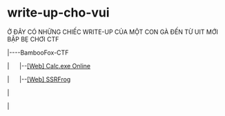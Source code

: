 # write-up-cho-vui
Ở ĐÂY CÓ NHỮNG CHIẾC WRITE-UP CỦA MỘT CON GÀ ĐẾN TỪ UIT MỚI BẬP BẸ CHƠI CTF

|----BambooFox-CTF

|&nbsp;&nbsp;&nbsp;&nbsp;&nbsp;&nbsp;|--[[Web] Calc.exe Online](https://github.com/rimc2t/write-up-cho-vui/tree/main/BambooFox-CTF/%5BWeb%5D%20Calc.exe%20Online)

|&nbsp;&nbsp;&nbsp;&nbsp;&nbsp;&nbsp;|--[[Web] SSRFrog](https://github.com/rimc2t/write-up-cho-vui/tree/main/BambooFox-CTF/%5BWeb%5D%20SSRFrog)

|

|
